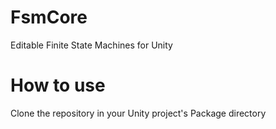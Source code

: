 # FsmCore
Editable Finite State Machines for Unity

# How to use
Clone the repository in your Unity project's Package directory
